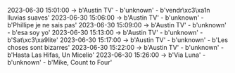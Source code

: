 2023-06-30 15:01:00 -> b'Austin TV' - b'unknown' - b'vendr\xc3\xa1n lluvias suaves'
2023-06-30 15:06:00 -> b'Austin TV' - b'unknown' - b'Phillipe je ne sais pas'
2023-06-30 15:09:00 -> b'Austin TV' - b'unknown' - b'esa soy yo'
2023-06-30 15:13:00 -> b'Austin TV' - b'unknown' - b'Sat\xc3\xa9lite'
2023-06-30 15:17:00 -> b'Austin TV' - b'unknown' - b'Les choses sont bizarres'
2023-06-30 15:22:00 -> b'Austin TV' - b'unknown' - b'Hasta Las Hifas, Un Micelio'
2023-06-30 15:26:00 -> b'Via Luna' - b'unknown' - b'Mike, Count to Four'
